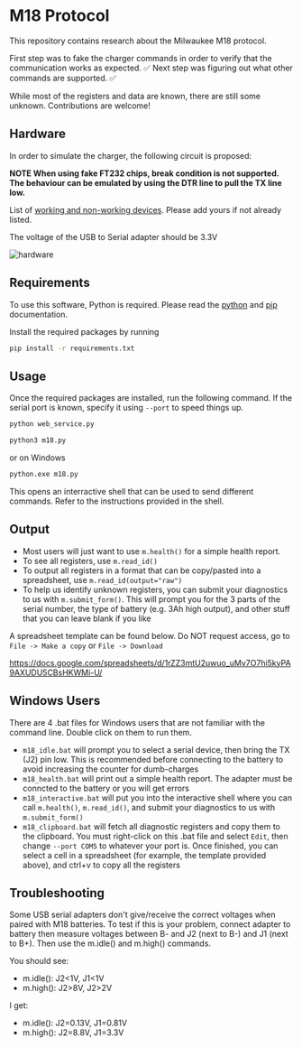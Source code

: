 # M18 Protocol

This repository contains research about the Milwaukee M18 protocol.

First step was to fake the charger commands in order to verify that the communication works as expected. :white_check_mark: Next step was figuring out what other commands are supported. :white_check_mark:

While most of the registers and data are known, there are still some unknown. Contributions are welcome!

## Hardware

In order to simulate the charger, the following circuit is proposed:

**NOTE When using fake FT232 chips, break condition is not supported. The behaviour can be emulated by using the DTR line to pull the TX line low.**

List of [working and non-working devices](https://github.com/mnh-jansson/m18-protocol/discussions/16). Please add yours if not already listed.

The voltage of the USB to Serial adapter should be 3.3V

![hardware](docs/wiring.png)

## Requirements

To use this software, Python is required. Please read the [python](https://docs.python.org/3/) and [pip](https://pip.pypa.io/en/stable/installation/) documentation.

Install the required packages by running

```bash
pip install -r requirements.txt
```

## Usage

Once the required packages are installed, run the following command. If the serial port is known, specify it using `--port` to speed things up.

```bash
python web_service.py
```

```bash
python3 m18.py
```
or on Windows
```bash
python.exe m18.py
```



This opens an interractive shell that can be used to send different commands. Refer to the instructions provided in the shell.

## Output

* Most users will just want to use `m.health()` for a simple health report. 
* To see all registers, use `m.read_id()`
* To output all registers in a format that can be copy/pasted into a spreadsheet, use `m.read_id(output="raw")`
* To help us identify unknown registers, you can submit your diagnostics to us with `m.submit_form()`. This will prompt you for the 3 parts of the serial number, the type of battery (e.g. 3Ah high output), and other stuff that you can leave blank if you like

A spreadsheet template can be found below. Do NOT request access, go to `File -> Make a copy` or `File -> Download`

https://docs.google.com/spreadsheets/d/1rZZ3mtU2uwuo_uMv7O7hi5kyPA9AXUDU5CBsHKWMi-U/

## Windows Users
There are 4 .bat files for Windows users that are not familiar with the command line. Double click on them to run them.
* `m18_idle.bat` will prompt you to select a serial device, then bring the TX (J2) pin low. This is recommended before connecting to the battery to avoid increasing the counter for dumb-charges
* `m18_health.bat` will print out a simple health report. The adapter must be conncted to the battery or you will get errors
* `m18_interactive.bat` will put you into the interactive shell where you can call `m.health()`, `m.read_id()`, and submit your diagnostics to us with `m.submit_form()`
* `m18_clipboard.bat` will fetch all diagnostic registers and copy them to the clipboard. You must right-click on this .bat file and select `Edit`, then change `--port COM5` to whatever your port is. Once finished, you can select a cell in a spreadsheet (for example, the template provided above), and ctrl+v to copy all the registers

## Troubleshooting
Some USB serial adapters don't give/receive the correct voltages when paired with M18 batteries. To test if this is your problem, connect adapter to battery then measure voltages between B- and J2 (next to B-) and J1 (next to B+). Then use the m.idle() and m.high() commands.

You should see:
* m.idle(): J2<1V, J1<1V
* m.high(): J2>8V, J2>2V

I get:
* m.idle(): J2=0.13V, J1=0.81V
* m.high(): J2=8.8V, J1=3.3V


